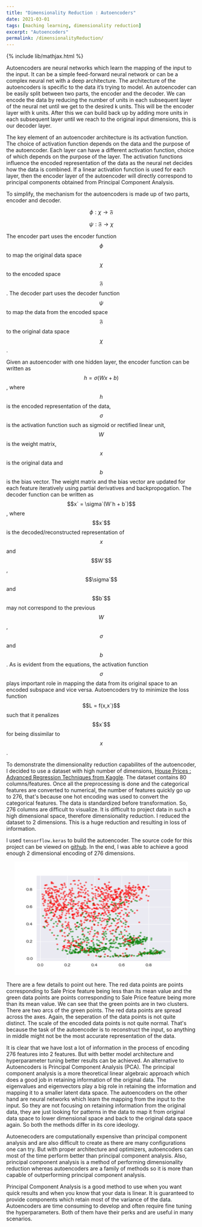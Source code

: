 ```yaml
---
title: "Dimensionality Reduction : Autoencoders"
date: 2021-03-01
tags: [maching learning, dimensionality reduction]
excerpt: "Autoencoders"
permalink: /dimensionalityReduction/
---
```

{% include lib/mathjax.html %}


Autoencoders are neural networks which learn the mapping of the input to the input. It can be a simple feed-forward neural network or can be a complex neural net with a deep architecture. The architecture of the autoencoders is specific to the data it’s trying to model. An autoencoder can be easily split between two parts, the encoder and the decoder. We can encode the data by reducing the number of units in each subsequent layer of the neural net until we get to the desired k units. This will be the encoder layer with k units. After this we can build back up by adding more units in each subsequent layer until we reach to the original input dimensions, this is our decoder layer.

The key element of an autoencoder architecture is its activation function. The choice of activation function depends on the data and the purpose of the autoencoder. Each layer can have a different activation function, choice of which depends on the purpose of the layer. The activation functions influence the encoded representation of the data as the neural net decides how the data is combined. If a linear activation function is used for each layer, then the encoder layer of the autoencoder will directly correspond to principal components obtained from Principal Component Analysis.

To simplify, the mechanism for the autoencoders is made up of two parts, encoder and decoder.
    
$$
\phi :  \chi \longrightarrow \mathfrak{F}
$$

$$ 
\psi : \mathfrak{F} \longrightarrow \chi
$$

The encoder part uses the encoder function $$\phi$$ to map the original data space $$\chi$$ to the encoded space $$\mathfrak{F}$$. The decoder part uses the decoder function $$\psi$$ to map the data from the encoded space $$\mathfrak{F}$$ to the original data space $$\chi$$.

Given an autoencoder with one hidden layer, the encoder function can be written as $$h = \sigma(Wx + b)$$, where $$h$$ is the encoded representation of the data, $$\sigma$$ is the activation function such as sigmoid or rectified linear unit, $$W$$ is the weight matrix, $$x$$ is the original data and $$b$$ is the bias vector. The weight matrix and the bias vector are updated for each feature iteratively using partial derivatives and backpropogation. The decoder function can be written as $$x` = \sigma`(W`h + b`)$$, where $$x`$$ is the decoded/reconstructed representation of $$x$$ and $$W`$$, $$\sigma`$$ and $$b`$$ may not correspond to the previous $$W$$, $$\sigma$$ and $$b$$. As is evident from the equations, the activation function $$\sigma$$ plays important role in mapping the data from its original space to an encoded subspace and vice versa. Autoencoders try to minimize the loss function $$L = f(x,x`)$$ such that it penalizes $$x`$$ for being dissimilar to $$x$$.

To demonstrate the dimensionality reduction capabilites of the autoencoder, I decided to use a dataset with high number of dimensions, [House Prices : Advanced Regression Techniques from Kaggle](https://www.kaggle.com/c/house-prices-advanced-regression-techniques/data). The dataset contains 80 columns/features. Once all the preprocessing is done and the categorical features are converted to numerical, the number of features quickly go up to 276, that's because one hot encoding was used to convert the categorical features. The data is standardized before transformation. So, 276 columns are difficult to visualize. It is difficult to project data in such a high dimensional space, therefore dimensionality reduction. I reduced the dataset to 2 dimensions. This is a huge reduction and resulting in loss of information.

I used <code>tensorflow.keras</code> to build the autoencoder. The source code for this project can be viewed on [github](https://github.com/rohitgang/Autoencoders). In the end, I was able to achieve a good enough 2 dimensional encoding of 276 dimensions.
  
<p align="center">
  <img width="460" height="300" src="/images/ac_housing_18.png">
</p>

There are a few details to point out here. The red data points are points corresponding to Sale Price feature being less than its mean value and the green data points are points corresponding to Sale Price feature being more than its mean value. We can see that the green points are in two clusters. There are two arcs of the green points. The red data points are spread across the axes. Again, the seperation of the data points is not quite distinct. The scale of the encoded data points is not quite normal. That's because the task of the autoencoder is to reconstruct the input, so anything in middle might not be the most accurate representation of the data.

It is clear that we have lost a lot of information in the process of encoding 276 features into 2 features. But with better model architecture and hyperparameter tuning better results can be achieved. An alternative to Autoencoders is Principal Component Analysis (PCA). The principal component analysis is a more theoretical linear algebraic approach which does a good job in retaining information of the original data. The eigenvalues and eigenvectors play a big role in retaining the information and mapping it to a smaller latent data space. The autoencoders on the other hand are neural networks which learn the mapping from the input to the input. So they are not focusing on retaining information from the original data, they are just looking for patterns in the data to map it from original data space to lower dimensional space and back to the original data space again. So both the methods differ in its core ideology.

Autoenecoders are computationally expensive than principal component analysis and are also difficult to create as there are many configurations one can try. But with proper architecture and optimizers, autoencoders can most of the time perform better than principal component analysis. Also, principal component analysis is a method of performing dimensionality reduction whereas autoencoders are a family of methods so it is more than capable of outperforming principal component analysis.

Principal Component Analysis is a good method to use when you want quick results and when you know that your data is linear. It is guaranteed to provide components which retain most of the variance of the data. Autoencoders are time consuming to develop and often require fine tuning the hyperparameters. Both of them have their perks and are useful in many scenarios.